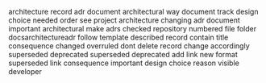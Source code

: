architecture record adr document architectural way document track design choice needed order see project architecture changing adr document important architectural make adrs checked repository numbered file folder docsarchitectureadr follow template described record contain title consequence changed overruled dont delete record change accordingly superseded deprecated superseded deprecated add link new format superseded link consequence important design choice reason visible developer